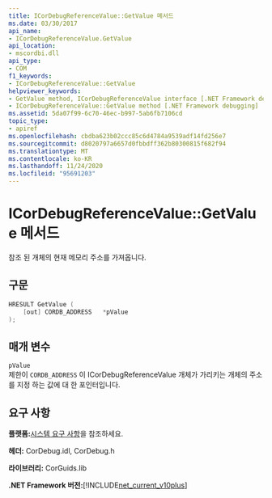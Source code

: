 ```yaml
---
title: ICorDebugReferenceValue::GetValue 메서드
ms.date: 03/30/2017
api_name:
- ICorDebugReferenceValue.GetValue
api_location:
- mscordbi.dll
api_type:
- COM
f1_keywords:
- ICorDebugReferenceValue::GetValue
helpviewer_keywords:
- GetValue method, ICorDebugReferenceValue interface [.NET Framework debugging]
- ICorDebugReferenceValue::GetValue method [.NET Framework debugging]
ms.assetid: 5da07f99-6c70-46ec-b997-5ab6fb7106cd
topic_type:
- apiref
ms.openlocfilehash: cbdba623b02ccc85c6d4784a9539adf14fd256e7
ms.sourcegitcommit: d8020797a6657d0fbbdff362b80300815f682f94
ms.translationtype: MT
ms.contentlocale: ko-KR
ms.lasthandoff: 11/24/2020
ms.locfileid: "95691203"
---
```

# <a name="icordebugreferencevaluegetvalue-method"></a>ICorDebugReferenceValue::GetValue 메서드

참조 된 개체의 현재 메모리 주소를 가져옵니다.  
  
## <a name="syntax"></a>구문  
  
```cpp  
HRESULT GetValue (  
    [out] CORDB_ADDRESS   *pValue  
);  
```  
  
## <a name="parameters"></a>매개 변수  

 `pValue`  
 제한이 `CORDB_ADDRESS` 이 ICorDebugReferenceValue 개체가 가리키는 개체의 주소를 지정 하는 값에 대 한 포인터입니다.  
  
## <a name="requirements"></a>요구 사항  

 **플랫폼:**[시스템 요구 사항](../../get-started/system-requirements.md)을 참조하세요.  
  
 **헤더:** CorDebug.idl, CorDebug.h  
  
 **라이브러리:** CorGuids.lib  
  
 **.NET Framework 버전:**[!INCLUDE[net_current_v10plus](../../../../includes/net-current-v10plus-md.md)]
